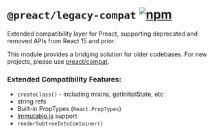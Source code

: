 # `@preact/legacy-compat` <a href="https://www.npmjs.org/package/@preact/legacy-compat"><img src="https://img.shields.io/npm/v/@preact/legacy-compat.svg?style=flat" alt="npm"></a>

Extended compatibility layer for Preact, supporting deprecated and removed APIs from React 15 and prior.

This module provides a bridging solution for older codebases. For new projects, please use [preact/compat].

### Extended Compatibility Features:

- `createClass()` - including mixins, getInitialState, etc
- string refs
- Built-in PropTypes (`React.PropTypes`)
- [Immutable.js] support
- `renderSubtreeIntoContainer()`

[preact/compat]: https://preactjs.com/guide/v10/switching-to-preact
[immutable.js]: https://immutable-js.github.io/immutable-js/
